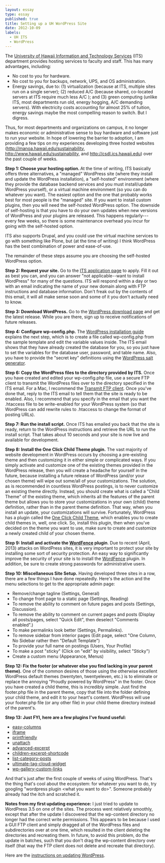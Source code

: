 ```yaml
---
layout: essay
type: essay
published: true
title: Setting up a UH WordPress Site
date: 2012-10-09
labels:
  - UH ITS
  - WordPress
---
```


The <a href="http://www.hawaii.edu/its/">University of Hawaii Information and Technology Services</a> (ITS) department provides hosting services to faculty and staff.  This has many advantages, including:
<ul>
	<li>No cost to you for hardware.</li>
	<li>No cost to you for backups, network, UPS, and OS administration.</li>
	<li>Energy savings, due to: (1) virtualization (because at ITS, multiple sites run on a single server); (2) reduced A/C (because shared, co-located servers at ITS require much less A/C ); and (3) green computing (unlike ITS, most departments run old, energy hogging, A/C demanding servers).   With electricity costs accounting for almost 25% of tuition, energy savings maybe the most compelling reason to switch.  But I digress.</li>
</ul>

Thus, for most departments and organizations on campus, it no longer makes economic or administrative sense to buy hardware and software just to run your website.  In hope of lowering the barrier to adoption, I am providing a few tips on my experiences developing three hosted websites (<a href="http://manoa.hawaii.edu/sustainability">http://manoa.hawaii.edu/sustainability</a>,  <a href="http://www.hawaii.edu/sustainability">http://www.hawaii.edu/sustainability</a>, and <a href="http://csdl.ics.hawaii.edu/">http://csdl.ics.hawaii.edu</a>) over the past couple of weeks.

<strong>Step 1:  Choose your hosting option.  </strong>At the time of writing, ITS basically offers three alternatives, a "managed" WordPress site (where they install and update the WordPress installation), a "self-hosted" environment (where they provide the database backend services and you must install/update WordPress yourself), or a virtual machine environment (so you can do whatever you want).  The easiest option and the one that probably works best for most people is the "managed" site. If you want to install custom plugins, then you will need the self-hosted WordPress option.   The downside of self-hosting is that you have to do your own updates when new versions of WordPress and your plugins are released. This happens regularly---every few weeks, so there is some maintenance overhead you incur for going with the self-hosted option.

ITS also supports Drupal, and you could use the virtual machine services to go with something like Plone, but (at the time of writing) I think WordPress has the best combination of power and ease-of-use.

The remainder of these steps assume you are choosing the self-hosted WordPress option.

<strong>Step 2:  Request your site.</strong>  Go to the <a href="http://www.hawaii.edu/infotech/webservice/apply.php">ITS application page</a> to apply.  Fill it out as best you can, and you can answer "not applicable--want to install WordPress" for many of the questions.   ITS will respond within a day or two with an email indicating the name of your new domain along with FTP instructions and database information.  Don't freak out by the contents of this email, it will all make sense soon and some of it you don't actually need to know.

<strong>Step 3:  Download WordPress.</strong>  Go to the <a href="http://wordpress.org/download/">WordPress download page</a> and get the latest release.  While you are there, sign up to receive notifications of future releases.

<strong>Step 4: Configure wp-config.php.</strong> The <a href="http://codex.wordpress.org/Installing_WordPress">WordPress installation guide</a> explains the next step, which is to create a file called wp-config.php from the sample template and edit the variable values inside. The ITS email shows that they have already created the database for you, so you just have to set the variables for the database user, password, and table name.   Also, you have to provide the "secret key" definitions using the <a href="https://api.wordpress.org/secret-key/1.1/salt/">WordPress salt generator</a>.

<strong>Step 6: Copy the WordPress files to the directory provided by ITS.</strong>  Once you have created and edited your wp-config.php file, use a secure FTP client to transmit the WordPress files over to the directory specified in the ITS email.  For a Mac, I recommend the <a href="http://panic.com/transmit/">Transmit FTP client</a>. Once you've done that, reply to the ITS email to tell them that the site is ready to be enabled.  Also, I recommend that you specify in the email that you want the .htaccess file to be write-enabled for your WordPress system (so that WordPress can add rewrite rules to .htaccess to change the format of posting URLs).

<strong>Step 7: Run the install script.</strong>  Once ITS has emailed you back that the site is ready, return to the WordPress instructions and retrieve the URL to run the install script. That takes about 10 seconds and your site is now live and available for development.

<strong>Step 8:  Install the One Click Child Theme plugin.</strong>  The vast majority of website  development in WordPress occurs by choosing a pre-existing theme and then customizing it in either simple or complicated ways.   If you simply activate and customize one of the existing themes provided in the WordPress release, then you will create a headache for yourself in the future, because installing a future release of WordPress (and/or your chosen theme) will wipe out some/all of your customizations.   The solution, as is recommended in countless WordPress postings, is to never customize an existing theme directly.  Instead, you should create what is called a "Child Theme" of the existing theme, which inherits all the features of the parent theme but allows you to store your customizations in your own (child) theme definition, rather than in the parent theme definition.   That way, when you install an update, your customizations will survive.  Fortunately, WordPress has a plugin called the <a href="http://wordpress.org/extend/plugins/one-click-child-theme/">One Click Child Theme</a>, which enables you to create child themes in, well, one click.  So, install this plugin, then when you've decided on the theme you want to use, make sure to create and customize a newly created child of your chosen theme.

<strong>Step 9: Install and activate the <a href="http://wordpress.org/plugins/wordfence/">WordFence</a> plugin</strong>.  Due to recent (April, 2013) attacks on WordPress sites, it is very important to protect your site by installing some sort of security protection. An easy way to significantly improve the security of your site is to install the <a href="http://wordpress.org/plugins/wordfence/">WordFence</a> plugin.  In addition, be sure to create strong passwords for administrative users.

<strong>Step 10:  Miscellaneous Site Setup.</strong>  Having developed three sites in a row, there are a few things I have done repeatedly. Here's the action and the menu selections to get to the appropriate admin page:
<ul>
	<li>Remove/change tagline (Settings, General)</li>
	<li>To change front page to a static page (Settings, Reading)</li>
	<li>To remove the ability to comment on future pages and posts (Settings, Discussion).</li>
	<li>To remove the ability to comment on current pages and posts (Display all posts/pages, select "Quick Edit", then deselect "Comments enabled".)</li>
	<li>To make permalinks look better (Settings, Permalinks).</li>
	<li>To remove sidebar from interior pages (Edit page, select "One Column, No Sidebar rather then "Default Template")</li>
	<li>To provide your full name on postings (Users, Your Profile)</li>
	<li>To make a post "sticky" (Click on "edit" by visibility, select "Sticky")</li>
	<li>Create a custom menu (Appearance, Menus)</li>
</ul>
<strong>Step 12: Fix the footer (or whatever else you find lacking in your parent theme).</strong>  One of the common desires of those using the otherwise excellent WordPress default themes (twentyten, twentyeleven, etc.)  is to eliminate or replace the annoying "Proudly powered by WordPress" in the footer.   Once you have created a child theme, this is incredibly simple.  Just find the footer.php file in the parent theme, copy that file into the folder defining your child theme, and edit it to your heart's content.  WordPress will use your footer.php file (or any other file) in your child theme directory instead of the parent's.

<strong>Step 13: Just FYI, here are a few plugins I've found useful:</strong>
<ul>
	<li><a href="http://wordpress.org/extend/plugins/easy-columns/">easy-columns</a></li>
	<li><a href="http://wordpress.org/extend/plugins/iframe/">iframe</a></li>
	<li><a href="http://wordpress.org/extend/plugins/printfriendly/">printfriendly</a></li>
	<li><a href="http://wordpress.org/extend/plugins/unattach/">unattach</a></li>
	<li><a href="http://wordpress.org/extend/plugins/advanced-excerpt/">advanced-excerpt</a></li>
	<li><a href="http://wordpress.org/extend/plugins/children-excerpt-shortcode-plugin/">children-excerpt-shortcode</a></li>
	<li><a href="http://wordpress.org/extend/plugins/list-category-posts/">list-category-posts</a></li>
	<li><a href="http://wordpress.org/extend/plugins/ultimate-tag-cloud-widget/">ultimate-tag-cloud-widget</a></li>
	<li><a href="http://wordpress.org/extend/plugins/wp-gallery-custom-links/">wp-gallery-custom-links</a></li>
</ul>

And that's just after the first couple of weeks of using WordPress.  That's the thing that's cool about the ecosystem: for whatever you want to do, try googling "wordpress plugin &lt;what you want to do&gt;".  Someone probably already had the itch and scratched it.

<strong>Notes from my first updating experience:</strong>  I just tried to update to WordPress 3.5 on one of the sites.  The process went relatively smoothly, except that after the update I discovered that the wp-content directory no longer had the correct write permissions.   This appears to be because I used a GUI FTP client and simply dragged all of the WordPress files and subdirectories over at one time, which resulted in the client deleting the directories and recreating them.  In future, to avoid this problem, do the update in batches, such that you don't drag the wp-content directory over itself (that way the FTP client does not delete and recreate that directory).

Here are the <a href="http://codex.wordpress.org/Updating_WordPress">instructions on updating WordPress</a>.
